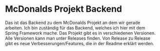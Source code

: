 # McDonalds Projekt Backend

Das ist das Backend zu dem McDonalds Projekt an dem wir gerade arbeiten. Ich bin zuständig für das Backend, welches ich hier mit dem Spring Framework mache. Das Projekt gibt es in verschiedenen Versionen. Alle Versionen kann man unter Releases finden. Von Release zu Release gibt es neue Verbesserungen/Features, die in der Readme erklärt werden. 
